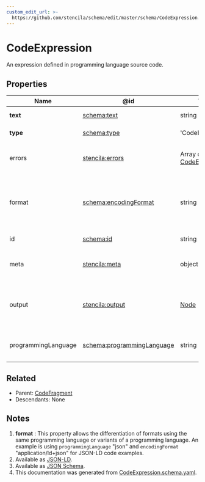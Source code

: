 ```yaml
---
custom_edit_url: >-
  https://github.com/stencila/schema/edit/master/schema/CodeExpression.schema.yaml
---
```


# CodeExpression

An expression defined in programming language source code.

## Properties

| Name                | @id                                                                  | Type                                       | Description                                                                             | Inherited from                              |
| ------------------- | -------------------------------------------------------------------- | ------------------------------------------ | --------------------------------------------------------------------------------------- | ------------------------------------------- |
| **text**            | [schema:text](https://schema.org/text)                               | string                                     | The text of the code.                                                                   | [Code](../Code/Code.md)                     |
| **type**            | [schema:type](https://schema.org/type)                               | 'CodeExpression'                           | The name of the type.                                                                   | [Entity](../Other/Entity.md)                |
| errors              | [stencila:errors](https://schema.stenci.la/errors.jsonld)            | Array of [CodeError](../Code/CodeError.md) | Errors when compiling or executing the chunk.                                           | [CodeExpression](../Code/CodeExpression.md) |
| format              | [schema:encodingFormat](https://schema.org/encodingFormat)           | string                                     | Media type, typically expressed using a MIME format, of the code. See note [1](#notes). | [Code](../Code/Code.md)                     |
| id                  | [schema:id](https://schema.org/id)                                   | string                                     | The identifier for this item.                                                           | [Entity](../Other/Entity.md)                |
| meta                | [stencila:meta](https://schema.stenci.la/meta.jsonld)                | object                                     | Metadata associated with this item.                                                     | [Entity](../Other/Entity.md)                |
| output              | [stencila:output](https://schema.stenci.la/output.jsonld)            | [Node](../Other/Node.md)                   | The value of the expression when it was last evaluated.                                 | [CodeExpression](../Code/CodeExpression.md) |
| programmingLanguage | [schema:programmingLanguage](https://schema.org/programmingLanguage) | string                                     | The programming language of the code.                                                   | [Code](../Code/Code.md)                     |

## Related

-   Parent: [CodeFragment](../Code/CodeFragment.md)
-   Descendants: None

## Notes

1.  **format** : This property allows the differentiation of formats using the same programming language or variants of a programming language. An example is using `programmingLanguage` "json" and `encodingFormat` "application/ld+json" for JSON-LD code examples.
2.  Available as [JSON-LD](https://schema.stenci.la/CodeExpression.jsonld).
3.  Available as [JSON Schema](https://schema.stenci.la/v1/CodeExpression.schema.json).
4.  This documentation was generated from [CodeExpression.schema.yaml](https://github.com/stencila/schema/blob/master/schema/CodeExpression.schema.yaml).
